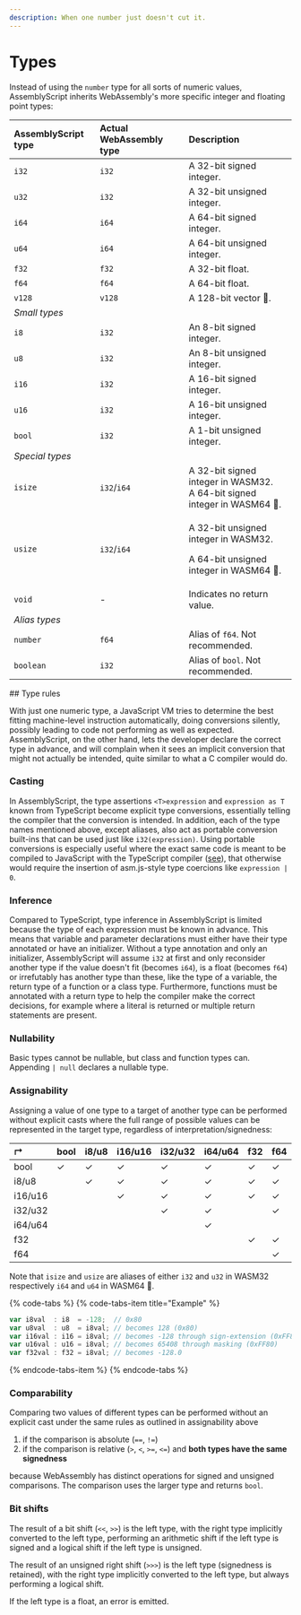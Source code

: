 ```yaml
---
description: When one number just doesn't cut it.
---
```


# Types

Instead of using the `number` type for all sorts of numeric values, AssemblyScript inherits WebAssembly's more specific integer and floating point types:

<table>
  <thead>
    <tr>
      <th style="text-align:left">AssemblyScript type</th>
      <th style="text-align:left">Actual WebAssembly type</th>
      <th style="text-align:left">Description</th>
    </tr>
  </thead>
  <tbody>
    <tr>
      <td style="text-align:left"><code>i32</code>
      </td>
      <td style="text-align:left"><code>i32</code>
      </td>
      <td style="text-align:left">A 32-bit signed integer.</td>
    </tr>
    <tr>
      <td style="text-align:left"><code>u32</code>
      </td>
      <td style="text-align:left"><code>i32</code>
      </td>
      <td style="text-align:left">A 32-bit unsigned integer.</td>
    </tr>
    <tr>
      <td style="text-align:left"><code>i64</code>
      </td>
      <td style="text-align:left"><code>i64</code>
      </td>
      <td style="text-align:left">A 64-bit signed integer.</td>
    </tr>
    <tr>
      <td style="text-align:left"><code>u64</code>
      </td>
      <td style="text-align:left"><code>i64</code>
      </td>
      <td style="text-align:left">A 64-bit unsigned integer.</td>
    </tr>
    <tr>
      <td style="text-align:left"><code>f32</code>
      </td>
      <td style="text-align:left"><code>f32</code>
      </td>
      <td style="text-align:left">A 32-bit float.</td>
    </tr>
    <tr>
      <td style="text-align:left"><code>f64</code>
      </td>
      <td style="text-align:left"><code>f64</code>
      </td>
      <td style="text-align:left">A 64-bit float.</td>
    </tr>
    <tr>
      <td style="text-align:left"><code>v128</code>
      </td>
      <td style="text-align:left"><code>v128</code>
      </td>
      <td style="text-align:left">A 128-bit vector &#x1F984;.</td>
    </tr>
    <tr>
      <td style="text-align:left"><em>Small types</em>
      </td>
      <td style="text-align:left"></td>
      <td style="text-align:left"></td>
    </tr>
    <tr>
      <td style="text-align:left"><code>i8</code>
      </td>
      <td style="text-align:left"><code>i32</code>
      </td>
      <td style="text-align:left">An 8-bit signed integer.</td>
    </tr>
    <tr>
      <td style="text-align:left"><code>u8</code>
      </td>
      <td style="text-align:left"><code>i32</code>
      </td>
      <td style="text-align:left">An 8-bit unsigned integer.</td>
    </tr>
    <tr>
      <td style="text-align:left"><code>i16</code>
      </td>
      <td style="text-align:left"><code>i32</code>
      </td>
      <td style="text-align:left">A 16-bit signed integer.</td>
    </tr>
    <tr>
      <td style="text-align:left"><code>u16</code>
      </td>
      <td style="text-align:left"><code>i32</code>
      </td>
      <td style="text-align:left">A 16-bit unsigned integer.</td>
    </tr>
    <tr>
      <td style="text-align:left"><code>bool</code>
      </td>
      <td style="text-align:left"><code>i32</code>
      </td>
      <td style="text-align:left">A 1-bit unsigned integer.</td>
    </tr>
    <tr>
      <td style="text-align:left"><em>Special types</em>
      </td>
      <td style="text-align:left"></td>
      <td style="text-align:left"></td>
    </tr>
    <tr>
      <td style="text-align:left"><code>isize</code>
      </td>
      <td style="text-align:left"><code>i32</code>/<code>i64</code>
      </td>
      <td style="text-align:left">A 32-bit signed integer in WASM32.
        <br />A 64-bit signed integer in WASM64 &#x1F984;.</td>
    </tr>
    <tr>
      <td style="text-align:left"><code>usize</code>
      </td>
      <td style="text-align:left"><code>i32</code>/<code>i64</code>
      </td>
      <td style="text-align:left">
        <p>A 32-bit unsigned integer in WASM32.</p>
        <p>A 64-bit unsigned integer in WASM64 &#x1F984;.</p>
      </td>
    </tr>
    <tr>
      <td style="text-align:left"><code>void</code>
      </td>
      <td style="text-align:left">-</td>
      <td style="text-align:left">Indicates no return value.</td>
    </tr>
    <tr>
      <td style="text-align:left"><em>Alias types</em>
      </td>
      <td style="text-align:left"></td>
      <td style="text-align:left"></td>
    </tr>
    <tr>
      <td style="text-align:left"><code>number</code>
      </td>
      <td style="text-align:left"><code>f64</code>
      </td>
      <td style="text-align:left">Alias of <code>f64</code>. Not recommended.</td>
    </tr>
    <tr>
      <td style="text-align:left"><code>boolean</code>
      </td>
      <td style="text-align:left"><code>i32</code>
      </td>
      <td style="text-align:left">Alias of <code>bool</code>. Not recommended.</td>
    </tr>
  </tbody>
</table>## Type rules

With just one numeric type, a JavaScript VM tries to determine the best fitting machine-level instruction automatically, doing conversions silently, possibly leading to code not performing as well as expected. AssemblyScript, on the other hand, lets the developer declare the correct type in advance, and will complain when it sees an implicit conversion that might not actually be intended, quite similar to what a C compiler would do.

### Casting

In AssemblyScript, the type assertions `<T>expression` and `expression as T` known from TypeScript become explicit type conversions, essentially telling the compiler that the conversion is intended. In addition, each of the type names mentioned above, except aliases, also act as portable conversion built-ins that can be used just like `i32(expression)`. Using portable conversions is especially useful where the exact same code is meant to be compiled to JavaScript with the TypeScript compiler \([see](../details/portability.md)\), that otherwise would require the insertion of asm.js-style type coercions like `expression | 0`.

### Inference

Compared to TypeScript, type inference in AssemblyScript is limited because the type of each expression must be known in advance. This means that variable and parameter declarations must either have their type annotated or have an initializer. Without a type annotation and only an initializer, AssemblyScript will assume `i32` at first and only reconsider another type if the value doesn't fit \(becomes `i64`\), is a float \(becomes `f64`\) or irrefutably has another type than these, like the type of a variable, the return type of a function or a class type. Furthermore, functions must be annotated with a return type to help the compiler make the correct decisions, for example where a literal is returned or multiple return statements are present.

### Nullability

Basic types cannot be nullable, but class and function types can. Appending `| null` declares a nullable type.

### Assignability

Assigning a value of one type to a target of another type can be performed without explicit casts where the full range of possible values can be represented in the target type, regardless of interpretation/signedness:

| ↱ | bool | i8/u8 | i16/u16 | i32/u32 | i64/u64 | f32 | f64 |
| :--- | :--- | :--- | :--- | :--- | :--- | :--- | :--- |
| bool | ✓ | ✓ | ✓ | ✓ | ✓ | ✓ | ✓ |
| i8/u8 |  | ✓ | ✓ | ✓ | ✓ | ✓ | ✓ |
| i16/u16 |  |  | ✓ | ✓ | ✓ | ✓ | ✓ |
| i32/u32 |  |  |  | ✓ | ✓ |  | ✓ |
| i64/u64 |  |  |  |  | ✓ |  |  |
| f32 |  |  |  |  |  | ✓ | ✓ |
| f64 |  |  |  |  |  |  | ✓ |

Note that `isize` and `usize` are aliases of either `i32` and `u32` in WASM32 respectively `i64` and `u64` in WASM64 🦄.

{% code-tabs %}
{% code-tabs-item title="Example" %}
```typescript
var i8val  : i8  = -128;  // 0x80
var u8val  : u8  = i8val; // becomes 128 (0x80)
var i16val : i16 = i8val; // becomes -128 through sign-extension (0xFF80)
var u16val : u16 = i8val; // becomes 65408 through masking (0xFF80)
var f32val : f32 = i8val; // becomes -128.0
```
{% endcode-tabs-item %}
{% endcode-tabs %}

### Comparability

Comparing two values of different types can be performed without an explicit cast under the same rules as outlined in assignability above

1. if the comparison is absolute \(`==`, `!=`\)
2. if the comparison is relative \(`>`, `<`, `>=`, `<=`\) and **both types have the same signedness**

because WebAssembly has distinct operations for signed and unsigned comparisons. The comparison uses the larger type and returns `bool`.

### Bit shifts

The result of a bit shift \(`<<`, `>>`\) is the left type, with the right type implicitly converted to the left type, performing an arithmetic shift if the left type is signed and a logical shift if the left type is unsigned.

The result of an unsigned right shift \(`>>>`\) is the left type \(signedness is retained\), with the right type implicitly converted to the left type, but always performing a logical shift.

If the left type is a float, an error is emitted.

